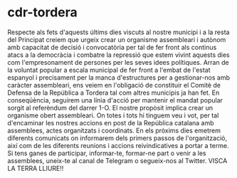 # cdr-tordera
Respecte als fets d'aquests últims dies viscuts al nostre municipi i a la resta del Principat creiem que
urgeix crear un organisme assembleari i autònom amb capacitat de decisió i convocatòria per tal de fer
front als continus atacs a la democràcia i combatre la repressió que estem vivint aquests dies com
l'empresonament de persones per les seves idees polítiques.
Arran de la voluntat popular a escala municipal de fer front a l'embat de l'estat espanyol i precisament per
la manca d'estructures per a gestionar-nos amb caràcter assembleari, ens veiem en l'obligació de constituir
el Comitè de Defensa de la República a Tordera tal com altres municipis ja han fet.
En conseqüència, seguirem una línia d'acció per mantenir el mandat popular sorgit al referèndum del
darrer 1-O. El nostre propòsit implica crear un organisme obert assembleari. On totes i tots hi tinguem
veu i vot, per tal d'encaminar les nostres accions en post de la República catalana amb assemblees, actes
organitzats i coordinats.
En els pròxims dies emetrem diferents comunicats on informarem dels primers passos de l'organització,
així com de les diferents reunions i accions reivindicatives a portar a terme.
Si tens ganes de participar, informar-te, formar-ne part o venir a les assemblees, uneix-te al canal de
Telegram o segueix-nos al Twitter.
VISCA LA TERRA LLIURE!!
